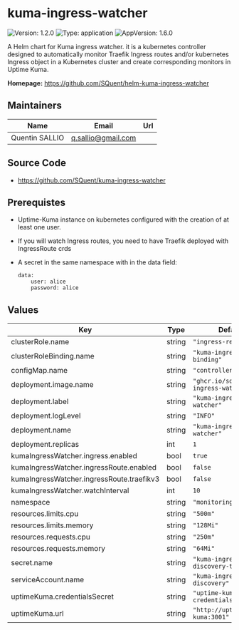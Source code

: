 # kuma-ingress-watcher

![Version: 1.2.0](https://img.shields.io/badge/Version-1.2.0-informational?style=flat-square) ![Type: application](https://img.shields.io/badge/Type-application-informational?style=flat-square) ![AppVersion: 1.6.0](https://img.shields.io/badge/AppVersion-1.6.0-informational?style=flat-square)

A Helm chart for Kuma ingress watcher. it is a kubernetes controller designed to automatically monitor Traefik Ingress routes and/or kubernetes Ingress object in a Kubernetes cluster and create corresponding monitors in Uptime Kuma.

**Homepage:** <https://github.com/SQuent/helm-kuma-ingress-watcher>

## Maintainers

| Name | Email | Url |
| ---- | ------ | --- |
| Quentin SALLIO | <q.sallio@gmail.com> |  |

## Source Code

* <https://github.com/SQuent/kuma-ingress-watcher>

## Prerequistes

- Uptime-Kuma instance on kubernetes configured with the creation of at least one user.
- If you will watch Ingress routes, you need to have Traefik deployed with IngressRoute crds
- A secret in the same namespace with in the data field:

    ````
    data:
        user: alice
        password: alice
    ````

## Values

| Key | Type | Default | Description |
|-----|------|---------|-------------|
| clusterRole.name | string | `"ingress-reader"` |  |
| clusterRoleBinding.name | string | `"kuma-ingress-reader-binding"` |  |
| configMap.name | string | `"controller-scripts"` |  |
| deployment.image.name | string | `"ghcr.io/squent/kuma-ingress-watcher"` |  |
| deployment.label | string | `"kuma-ingress-watcher"` |  |
| deployment.logLevel | string | `"INFO"` |  |
| deployment.name | string | `"kuma-ingress-watcher"` |  |
| deployment.replicas | int | `1` |  |
| kumaIngressWatcher.ingress.enabled | bool | `true` |  |
| kumaIngressWatcher.ingressRoute.enabled | bool | `false` |  |
| kumaIngressWatcher.ingressRoute.traefikv3 | bool | `false` |  |
| kumaIngressWatcher.watchInterval | int | `10` |  |
| namespace | string | `"monitoring"` |  |
| resources.limits.cpu | string | `"500m"` |  |
| resources.limits.memory | string | `"128Mi"` |  |
| resources.requests.cpu | string | `"250m"` |  |
| resources.requests.memory | string | `"64Mi"` |  |
| secret.name | string | `"kuma-ingress-discovery-token"` |  |
| serviceAccount.name | string | `"kuma-ingress-discovery"` |  |
| uptimeKuma.credentialsSecret | string | `"uptime-kuma-credentials"` |  |
| uptimeKuma.url | string | `"http://uptime-kuma:3001"` |  |


